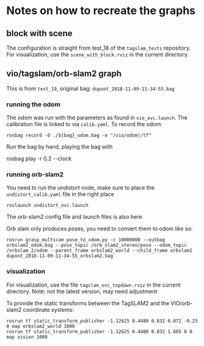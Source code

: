 # Notes on how to recreate the graphs

## block with scene

The configuration is straight from test_18 of the ``tagslam_tests``
repository. For visualization, use the ``scene_with_block.rviz`` in the
current directory.

## vio/tagslam/orb-slam2 graph

This is from ``test_19``, original bag: ``dupont_2018-11-09-11-34-55.bag``

### running the odom

The odom was run with the parameters as found in ``vio_ovc.launch``.
The calibration file is linked to via ``calib.yaml``. To record the odom:

    rosbag record -O ./${bag}_odom.bag -e "/vio/odom|/tf"

Run the bag by hand, playing the bag with

   rosbag play -r 0.2 --clock

### running orb-slam2

You need to run the undistort node, make sure to place the
``undistort_calib.yaml`` file in the right place

    roslaunch undistort_ovc.launch 

The orb-slam2 config file and launch files is also here.

Orb slam only produces poses, you need to convert them to odom like so:

    rosrun grasp_multicam pose_to_odom.py -c 10000000 --outbag orbslam2_odom.bag --pose_topic /orb_slam2_stereo/pose --odom_topic /orbslam_2/odom --parent_frame orbslam2_world --child_frame orbslam2 dupont_2018-11-09-11-34-55_orbslam2.bag


### visualization

For visualization, use the file ``tagslam_ovc_topdown.rviz`` in the
current directory. Note: not the latest version, may need adjustment

To provide the static transforms between the TagSLAM2 and the
VIO/orb-slam2 coordinate systems:

    rosrun tf static_transform_publisher -1.12625 0.4480 0.832 0.072 -0.25 0 map orbslam2_world 1000
    rosrun tf static_transform_publisher -1.12625 0.4480 0.832 1.605 0 0 map vision 1000
